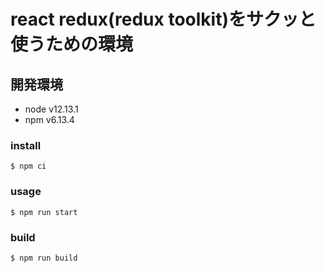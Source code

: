 # react redux(redux toolkit)をサクッと使うための環境

## 開発環境
* node v12.13.1
* npm v6.13.4

### install
```
$ npm ci
```

### usage
```
$ npm run start
```

### build
```
$ npm run build
```
